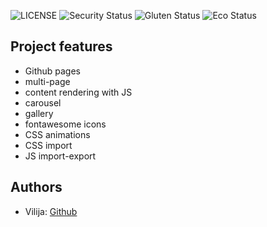 ![LICENSE](https://img.shields.io/badge/license-MIT-blue.svg?style=flat-square)
![Security Status](https://img.shields.io/security-headers?label=Security&url=https%3A%2F%2Fgithub.com&style=flat-square)
![Gluten Status](https://img.shields.io/badge/Gluten-Free-green.svg)
![Eco Status](https://img.shields.io/badge/ECO-Friendly-green.svg)

## Project features

- Github pages
- multi-page
- content rendering with JS
- carousel
- gallery
- fontawesome icons
- CSS animations
- CSS import
- JS import-export

## Authors
- Vilija: [Github](https://github.com/Tamulaitiene)